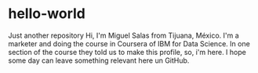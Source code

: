 # hello-world
Just another repository 
Hi, I'm Miguel Salas from Tijuana, México.
I'm a marketer and doing the course in Coursera of IBM for Data Science. In one section of the course they told us to make this profile, so, i'm here. I hope some day can leave something relevant here un GitHub.  
